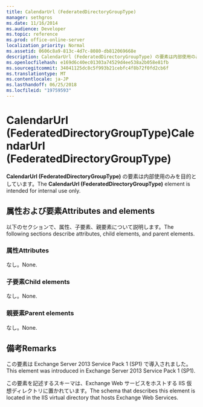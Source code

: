 ```yaml
---
title: CalendarUrl (FederatedDirectoryGroupType)
manager: sethgros
ms.date: 11/16/2014
ms.audience: Developer
ms.topic: reference
ms.prod: office-online-server
localization_priority: Normal
ms.assetid: 0606c8a9-813c-4d7c-8080-db812069668e
description: CalendarUrl (FederatedDirectoryGroupType) の要素は内部使用のみを目的としています。
ms.openlocfilehash: e169d6c40ec01303a74529d4ee538a2b058e81fb
ms.sourcegitcommit: 34041125dc8c5f993b21cebfc4f8b72f0fd2cb6f
ms.translationtype: MT
ms.contentlocale: ja-JP
ms.lasthandoff: 06/25/2018
ms.locfileid: "19759593"
---
```

# <a name="calendarurl-federateddirectorygrouptype"></a><span data-ttu-id="50f5e-103">CalendarUrl (FederatedDirectoryGroupType)</span><span class="sxs-lookup"><span data-stu-id="50f5e-103">CalendarUrl (FederatedDirectoryGroupType)</span></span>

<span data-ttu-id="50f5e-104">**CalendarUrl (FederatedDirectoryGroupType)** の要素は内部使用のみを目的としています。</span><span class="sxs-lookup"><span data-stu-id="50f5e-104">The **CalendarUrl (FederatedDirectoryGroupType)** element is intended for internal use only.</span></span> 

## <a name="attributes-and-elements"></a><span data-ttu-id="50f5e-105">属性および要素</span><span class="sxs-lookup"><span data-stu-id="50f5e-105">Attributes and elements</span></span>

<span data-ttu-id="50f5e-106">以下のセクションで、属性、子要素、親要素について説明します。</span><span class="sxs-lookup"><span data-stu-id="50f5e-106">The following sections describe attributes, child elements, and parent elements.</span></span>
  
### <a name="attributes"></a><span data-ttu-id="50f5e-107">属性</span><span class="sxs-lookup"><span data-stu-id="50f5e-107">Attributes</span></span>

<span data-ttu-id="50f5e-108">なし。</span><span class="sxs-lookup"><span data-stu-id="50f5e-108">None.</span></span>
  
### <a name="child-elements"></a><span data-ttu-id="50f5e-109">子要素</span><span class="sxs-lookup"><span data-stu-id="50f5e-109">Child elements</span></span>

<span data-ttu-id="50f5e-110">なし。</span><span class="sxs-lookup"><span data-stu-id="50f5e-110">None.</span></span>
  
### <a name="parent-elements"></a><span data-ttu-id="50f5e-111">親要素</span><span class="sxs-lookup"><span data-stu-id="50f5e-111">Parent elements</span></span>

<span data-ttu-id="50f5e-112">なし。</span><span class="sxs-lookup"><span data-stu-id="50f5e-112">None.</span></span>
  
## <a name="remarks"></a><span data-ttu-id="50f5e-113">備考</span><span class="sxs-lookup"><span data-stu-id="50f5e-113">Remarks</span></span>

<span data-ttu-id="50f5e-114">この要素は Exchange Server 2013 Service Pack 1 (SP1) で導入されました。</span><span class="sxs-lookup"><span data-stu-id="50f5e-114">This element was introduced in Exchange Server 2013 Service Pack 1 (SP1).</span></span>
  
<span data-ttu-id="50f5e-115">この要素を記述するスキーマは、Exchange Web サービスをホストする IIS 仮想ディレクトリに置かれています。</span><span class="sxs-lookup"><span data-stu-id="50f5e-115">The schema that describes this element is located in the IIS virtual directory that hosts Exchange Web Services.</span></span>
  

